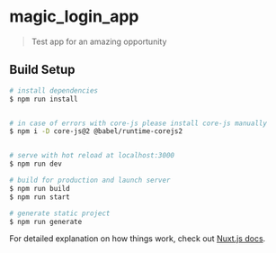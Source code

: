 # magic_login_app

> Test app for an amazing opportunity

## Build Setup

``` bash
# install dependencies
$ npm run install


# in case of errors with core-js please install core-js manually
$ npm i -D core-js@2 @babel/runtime-corejs2


# serve with hot reload at localhost:3000
$ npm run dev

# build for production and launch server
$ npm run build
$ npm run start

# generate static project
$ npm run generate
```

For detailed explanation on how things work, check out [Nuxt.js docs](https://nuxtjs.org).
